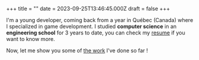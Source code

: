 +++
title = ""
date = 2023-09-25T13:46:45.000Z
draft = false
+++


I'm a young developer, coming back from a year in Québec (Canada) where I specialized in game development.
I studied **computer science** in an **engineering school** for 3 years to date, you can check my [resume](./resume.pdf) if you want to know more.

Now, let me show you some of [the work](projects/) I've done so far !